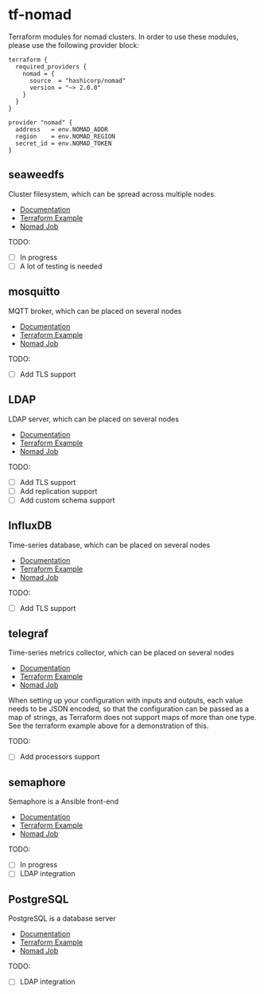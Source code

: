 # tf-nomad

Terraform modules for nomad clusters. In order to use these modules, please use
the following provider block:

```hcl
terraform {
  required_providers {
    nomad = {
      source  = "hashicorp/nomad"
      version = "~> 2.0.0"
    }
  }
}

provider "nomad" {
  address   = env.NOMAD_ADDR
  region    = env.NOMAD_REGION
  secret_id = env.NOMAD_TOKEN
}
```

## seaweedfs

Cluster filesystem, which can be spread across multiple nodes.

   * [Documentation](https://github.com/seaweedfs/seaweedfs)
   * [Terraform Example](examples/seaweedfs/clusterfs.tf)
   * [Nomad Job](seaweedfs/nomad/seaweedfs.hcl)

TODO:
  * [ ] In progress
  * [ ] A lot of testing is needed

## mosquitto

MQTT broker, which can be placed on several nodes

   * [Documentation](https://mosquitto.org/)
   * [Terraform Example](examples/mosquitto.tf)
   * [Nomad Job](mosquitto/nomad/mosquitto.hcl)

TODO:
  * [ ] Add TLS support

## LDAP

LDAP server, which can be placed on several nodes

   * [Documentation](https://www.openldap.org/)
   * [Terraform Example](examples/openldap.tf)
   * [Nomad Job](openldap/nomad/openldap.hcl)

TODO:
  * [ ] Add TLS support
  * [ ] Add replication support 
  * [ ] Add custom schema support

## InfluxDB

Time-series database, which can be placed on several nodes

   * [Documentation](https://docs.influxdata.com/influxdb/v2/)
   * [Terraform Example](examples/influxdb.tf)
   * [Nomad Job](influxdb/nomad/influxdb.hcl)

TODO:
  * [ ] Add TLS support

## telegraf

Time-series metrics collector, which can be placed on several nodes

   * [Documentation](https://docs.influxdata.com/telegraf/v1/)
   * [Terraform Example](examples/telegraf.tf)
   * [Nomad Job](telegraf/nomad/telegraf.hcl)

When setting up your configuration with inputs and outputs, each value needs
to be JSON encoded, so that the configuration can be passed as a map of strings,
as Terraform does not support maps of more than one type. See the terraform
example above for a demonstration of this.

TODO:
  * [ ] Add processors support

## semaphore

Semaphore is a Ansible front-end

   * [Documentation](https://www.semui.co/)
   * [Terraform Example](examples/semaphore.tf)
   * [Nomad Job](semaphore/nomad/semaphore.hcl)

TODO:
  * [ ] In progress
  * [ ] LDAP integration

## PostgreSQL

PostgreSQL is a database server

   * [Documentation](https://www.postgresql.org/)
   * [Terraform Example](examples/postgresql.tf)
   * [Nomad Job](postgresql/nomad/postgresql.hcl)

TODO:
  * [ ] LDAP integration
